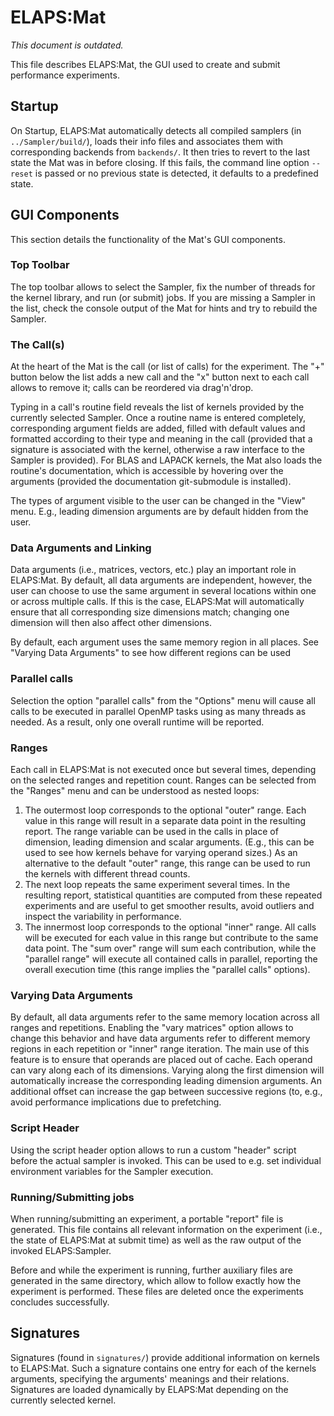 ELAPS:Mat
=========

*This document is outdated.*

This file describes ELAPS:Mat, the GUI used to create and submit performance
experiments. 


Startup
-------
On Startup, ELAPS:Mat automatically detects all compiled samplers (in
`../Sampler/build/`), loads their info files and associates them with
corresponding backends from `backends/`.  It then tries to revert to the last
state the Mat was in before closing.  If this fails, the command line option
`--reset` is passed or no previous state is detected, it defaults to a
predefined state.


GUI Components
--------------
This section details the functionality of the Mat's GUI components.

### Top Toolbar
The top toolbar allows to select the Sampler, fix the number of threads for
the kernel library, and run (or submit) jobs.  If you are missing a Sampler in
the list, check the console output of the Mat for hints and try to rebuild the
Sampler.

### The Call(s)
At the heart of the Mat is the call (or list of calls) for the experiment.
The "+" button below the list adds a new call and the "x" button next to each
call allows to remove it; calls can be reordered via drag'n'drop.

Typing in a call's routine field reveals the list of kernels provided by the
currently selected Sampler.  Once a routine name is entered completely,
corresponding argument fields are added, filled with default values and
formatted according to their type and meaning in the call (provided that  a
signature is associated with the kernel, otherwise a raw interface to the
Sampler is provided).  For BLAS and LAPACK kernels, the Mat also loads the
routine's documentation, which is accessible by hovering over the arguments
(provided the documentation git-submodule is installed).

The types of argument visible to the user can be changed in the "View" menu.
E.g., leading dimension arguments are by default hidden from the user.

### Data Arguments and Linking 
Data arguments (i.e., matrices, vectors, etc.) play an important role in
ELAPS:Mat.  By default, all data arguments are independent, however, the user
can choose to use the same argument in several locations within one or across
multiple calls.  If this is the case, ELAPS:Mat will automatically ensure that
all corresponding size dimensions match; changing one dimension will then also
affect other dimensions. 

By default, each argument uses the same memory region in all places.  See
"Varying Data Arguments" to see how different regions can be used

### Parallel calls
Selection the option "parallel calls" from the "Options" menu will cause all
calls to be executed in parallel OpenMP tasks using as many threads as needed.
As a result, only one overall runtime will be reported.

### Ranges
Each call in ELAPS:Mat is not executed once but several times, depending on the
selected ranges and repetition count.  Ranges can be selected from the "Ranges"
menu and can be understood as nested loops:

1. The outermost loop corresponds to the optional "outer" range.  Each value in
   this range will result in a separate data point in the resulting report.  The
   range variable can be used in the calls in place of dimension, leading
   dimension and scalar arguments.  (E.g., this can be used to see how kernels
   behave for varying operand sizes.)
   As an alternative to the default "outer" range, this range can be used to
   run the kernels with different thread counts.
2. The next loop repeats the same experiment several times. In the resulting
   report, statistical quantities are computed from these repeated experiments
   and are useful to get smoother results, avoid outliers and inspect the
   variability in performance.
3. The innermost loop corresponds to the optional "inner" range.  All calls will
   be executed for each value in this range but contribute to the same
   data point.  The "sum over" range will sum each contribution, while the
   "parallel range" will execute all contained calls in parallel, reporting the
   overall execution time (this range implies the "parallel calls" options).

### Varying Data Arguments
By default, all data arguments refer to the same memory location across all
ranges and repetitions.  Enabling the "vary matrices" option allows to change
this behavior and have data arguments refer to different memory regions in each
repetition or "inner" range iteration.  The main use of this feature is to
ensure that operands are placed out of cache.  Each operand can vary along each
of its dimensions.  Varying along the first dimension will automatically
increase the corresponding leading dimension arguments.  An additional offset
can increase the gap between successive regions (to, e.g., avoid performance
implications due to prefetching.

### Script Header
Using the script header option allows to run a custom "header" script before the
actual sampler is invoked.  This can be used to e.g. set individual environment
variables for the Sampler execution.

### Running/Submitting jobs
When running/submitting an experiment, a portable "report" file is generated.
This file contains all relevant information on the experiment (i.e., the state
of ELAPS:Mat at submit time) as well as the raw output of the invoked
ELAPS:Sampler.

Before and while the experiment is running, further auxiliary files are
generated in the same directory, which allow to follow exactly how the
experiment is performed.  These files are deleted once the experiments concludes
successfully.

Signatures
----------
Signatures (found in `signatures/`) provide additional information on kernels to
ELAPS:Mat.  Such a signature contains one entry for each of the kernels
arguments, specifying the arguments' meanings and their relations.  Signatures
are loaded dynamically by ELAPS:Mat depending on the currently selected kernel.
